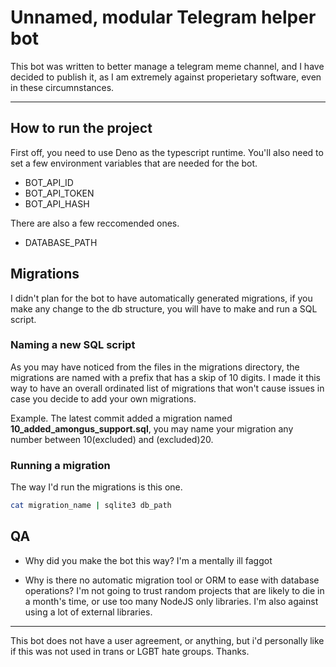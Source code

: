 # Unnamed, modular Telegram helper bot
This bot was written to better manage a telegram meme channel, and I have decided to publish it, as I am extremely against properietary software, even in these circumnstances.

---

## How to run the project
First off, you need to use Deno as the typescript runtime.
You'll also need to set a few environment variables that are needed for the bot.

- BOT_API_ID
- BOT_API_TOKEN
- BOT_API_HASH

There are also a few reccomended ones.
- DATABASE_PATH

## Migrations
I didn't plan for the bot to have automatically generated migrations, if you make any change to the db structure, you will have to make and run a SQL script.

### Naming a new SQL script
As you may have noticed from the files in the migrations directory, the migrations are named with a prefix that has a skip of 10 digits.
I made it this way to have an overall ordinated list of migrations that won't cause issues in case you decide to add your own migrations.

Example.
The latest commit added a migration named __10_added_amongus_support.sql__, you may name your migration any number between 10(excluded) and (excluded)20.

### Running a migration
The way I'd run the migrations is this one.
```sh
cat migration_name | sqlite3 db_path
```

## QA
- Why did you make the bot this way?
    I'm a mentally ill faggot

- Why is there no automatic migration tool or ORM to ease with database operations?
    I'm not going to trust random projects that are likely to die in a month's time, or use too many NodeJS only libraries.
    I'm also against using a lot of external libraries.

---
This bot does not have a user agreement, or anything, but i'd personally like if this was not used in trans or LGBT hate groups.
Thanks.
